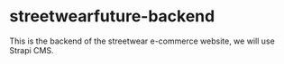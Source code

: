 # streetwearfuture-backend
This is the backend of the streetwear e-commerce website, we will use Strapi CMS.
